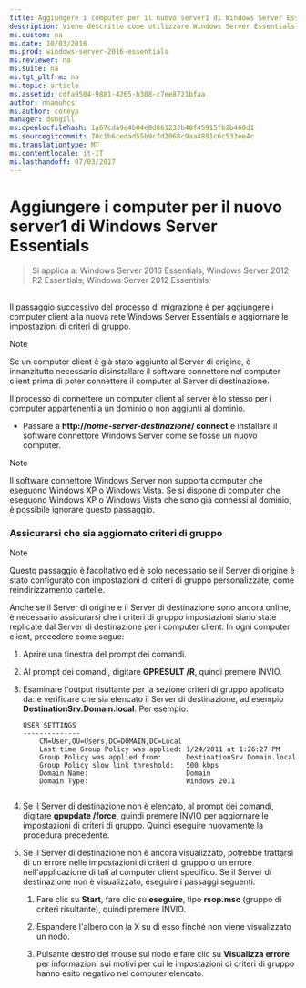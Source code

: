 ```yaml
---
title: Aggiungere i computer per il nuovo server1 di Windows Server Essentials
description: Viene descritto come utilizzare Windows Server Essentials
ms.custom: na
ms.date: 10/03/2016
ms.prod: windows-server-2016-essentials
ms.reviewer: na
ms.suite: na
ms.tgt_pltfrm: na
ms.topic: article
ms.assetid: cdfa9504-9881-4265-b308-c7ee8721bfaa
author: nnamuhcs
ms.author: coreyp
manager: dongill
ms.openlocfilehash: 1a67cda9e4b04e8d861232b48f45915fb2b460d1
ms.sourcegitcommit: 70c1b6cedad55b9c7d2068c9aa4891c6c533ee4c
ms.translationtype: MT
ms.contentlocale: it-IT
ms.lasthandoff: 07/03/2017
---
```

# <a name="join-computers-to-the-new-windows-server-essentials-server1"></a>Aggiungere i computer per il nuovo server1 di Windows Server Essentials

>Si applica a: Windows Server 2016 Essentials, Windows Server 2012 R2 Essentials, Windows Server 2012 Essentials

##  <a name="BKMK_JoinComputers"></a>   
 Il passaggio successivo del processo di migrazione è per aggiungere i computer client alla nuova rete Windows Server Essentials e aggiornare le impostazioni di criteri di gruppo.  
  
> [!NOTE]
>  Se un computer client è già stato aggiunto al Server di origine, è innanzitutto necessario disinstallare il software connettore nel computer client prima di poter connettere il computer al Server di destinazione.  
  
 Il processo di connettere un computer client al server è lo stesso per i computer appartenenti a un dominio o non aggiunti al dominio.  
  
-   Passare a **http://***nome-server-destinazione***/ connect** e installare il software connettore Windows Server come se fosse un nuovo computer.  
  
> [!NOTE]
>  Il software connettore Windows Server non supporta computer che eseguono Windows XP o Windows Vista. Se si dispone di computer che eseguono Windows XP o Windows Vista che sono già connessi al dominio, è possibile ignorare questo passaggio.  
  
### <a name="ensure-that-group-policy-has-updated"></a>Assicurarsi che sia aggiornato criteri di gruppo  
  
> [!NOTE]
>  Questo passaggio è facoltativo ed è solo necessario se il Server di origine è stato configurato con impostazioni di criteri di gruppo personalizzate, come reindirizzamento cartelle.  
  
 Anche se il Server di origine e il Server di destinazione sono ancora online, è necessario assicurarsi che i criteri di gruppo impostazioni siano state replicate dal Server di destinazione per i computer client. In ogni computer client, procedere come segue:  
  
1.  Aprire una finestra del prompt dei comandi.  
  
2.  Al prompt dei comandi, digitare **GPRESULT /R**, quindi premere INVIO.  
  
3.  Esaminare l'output risultante per la sezione criteri di gruppo applicato da: e verificare che sia elencato il Server di destinazione, ad esempio **DestinationSrv.Domain.local**. Per esempio:  
  
    ```  
    USER SETTINGS  
    --------------  
        CN=User,OU=Users,DC=DOMAIN,DC=Local  
        Last time Group Policy was applied: 1/24/2011 at 1:26:27 PM  
        Group Policy was applied from:      DestinationSrv.Domain.local  
        Group Policy slow link threshold:   500 kbps  
        Domain Name:                        Domain  
        Domain Type:                        Windows 2011  
  
    ```  
  
4.  Se il Server di destinazione non è elencato, al prompt dei comandi, digitare **gpupdate /force**, quindi premere INVIO per aggiornare le impostazioni di criteri di gruppo. Quindi eseguire nuovamente la procedura precedente.  
  
5.  Se il Server di destinazione non è ancora visualizzato, potrebbe trattarsi di un errore nelle impostazioni di criteri di gruppo o un errore nell'applicazione di tali al computer client specifico. Se il Server di destinazione non è visualizzato, eseguire i passaggi seguenti:  
  
    1.  Fare clic su **Start**, fare clic su **eseguire**, tipo **rsop.msc** (gruppo di criteri risultante), quindi premere INVIO.  
  
    2.  Espandere l'albero con la X su di esso finché non viene visualizzato un nodo.  
  
    3.  Pulsante destro del mouse sul nodo e fare clic su **Visualizza errore** per informazioni sui motivi per cui le impostazioni di criteri di gruppo hanno esito negativo nel computer elencato.
